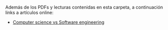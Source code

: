 Además de los PDFs y lecturas contenidas en esta carpeta, a continuación links a artículos online:
* [Computer science vs Software engineering](https://interestingengineering.com/computer-science-vs-software-engineering-how-are-they-different)